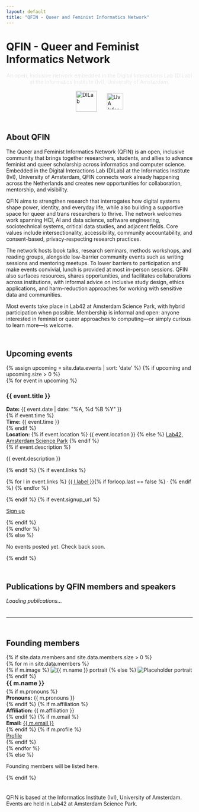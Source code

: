 ```yaml
---
layout: default
title: "QFIN - Queer and Feminist Informatics Network"
---
```


<link rel="stylesheet" href="{{ '/assets/css/custom.css' | relative_url }}">
<script src="{{ '/assets/js/bibtex.js' | relative_url }}"></script>

<!-- Page-specific styles (acts like head overrides) -->
<style>
  /* More breathing room between sections */
  .qfin-section { margin: 3.5rem 0 2.25rem !important; }

  /* Publications: no bold, indented list */
  .pub-list { margin: 0; padding-left: 1.25rem; }
  .pub-list li { padding: 0.6rem 0 0.9rem 0; }
  .pub-title, .pub-authors, .pub-venue { font-weight: 400 !important; }

  /* Default: publication links inherit text colour (not blue) */
  .pub-links a { color: inherit !important; text-decoration: underline; }

  /* Only DOI & URL are light blue */
  .pub-links a[data-accent="true"] { color: var(--blue) !important; }

  /* Side-by-side, centered logos */
  .logo-row {
    display:flex; justify-content:center; align-items:center;
    gap:28px; flex-wrap:wrap; margin: 1rem 0 2rem;
  }
  .logo-row img { display:block; height:56px; width:auto; }
  .logo-row img.logo-ivi { height:44px; } /* tweak the UvA/IvI mark size */
</style>

<!-- Title under the single header hero image -->
<h1 class="trans-title gradient">QFIN - Queer and Feminist Informatics Network</h1>
<p class="qfin-tagline" style="text-align:center; color:#e8e8e8;">
  An open, inclusive network embedded in the Digital Interactions Lab (DILab) at the Informatics Institute (IvI), University of Amsterdam.
</p>

<div class="qfin-wrap">

  <!-- DILab + IvI logos side by side -->
  <div class="logo-row">
    <img src="{{ '/assets/images/dilab-logo-white.png' | relative_url }}" alt="DILab">
    <img src="{{ '/assets/images/uva-ivi-white.png'    | relative_url }}" alt="UvA Informatics Institute" class="logo-ivi">
  </div>

  <!-- ABOUT -->
  <div class="qfin-section">
    <h2 style="color:var(--blue);">About QFIN</h2>
    <p class="qfin-subtle">
The Queer and Feminist Informatics Network (QFIN) is an open, inclusive community that brings together researchers, students, and allies to advance feminist and queer scholarship across informatics and computer science. Embedded in the Digital Interactions Lab (DILab) at the Informatics Institute (IvI), University of Amsterdam, QFIN connects work already happening across the Netherlands and creates new opportunities for collaboration, mentorship, and visibility.

QFIN aims to strengthen research that interrogates how digital systems shape power, identity, and everyday life, while also building a supportive space for queer and trans researchers to thrive. The network welcomes work spanning HCI, AI and data science, software engineering, sociotechnical systems, critical data studies, and adjacent fields. Core values include intersectionality, accessibility, community accountability, and consent-based, privacy-respecting research practices.

The network hosts book talks, research seminars, methods workshops, and reading groups, alongside low-barrier community events such as writing sessions and mentoring meetups. To lower barriers to participation and make events convivial, lunch is provided at most in-person sessions. QFIN also surfaces resources, shares opportunities, and facilitates collaborations across institutions, with informal advice on inclusive study design, ethics applications, and harm-reduction approaches for working with sensitive data and communities.

Most events take place in Lab42 at Amsterdam Science Park, with hybrid participation when possible. Membership is informal and open: anyone interested in feminist or queer approaches to computing—or simply curious to learn more—is welcome.
    </p>
  </div>

  <!-- UPCOMING EVENTS -->
  <div class="qfin-section">
    <h2 style="color:var(--blue);">Upcoming events</h2>
    {% assign upcoming = site.data.events | sort: 'date' %}
    {% if upcoming and upcoming.size > 0 %}
      <div class="qfin-grid">
        {% for event in upcoming %}
          <div class="qfin-card">
            <h3 style="color:var(--pink);">{{ event.title }}</h3>
            <div class="qfin-meta"><strong>Date:</strong> {{ event.date | date: "%A, %d %B %Y" }}</div>
            {% if event.time %}<div class="qfin-meta"><strong>Time:</strong> {{ event.time }}</div>{% endif %}
            <div class="qfin-meta">
              <strong>Location:</strong>
              {% if event.location %}
                {{ event.location }}
              {% else %}
                <a href="https://lab42.uva.nl/" target="_blank" rel="noopener">Lab42, Amsterdam Science Park</a>
              {% endif %}
            </div>
            {% if event.description %}<p class="qfin-desc">{{ event.description }}</p>{% endif %}
            {% if event.links %}
              <p class="qfin-small">
                {% for l in event.links %}
                  <a href="{{ l.url }}" target="_blank" rel="noopener">{{ l.label }}</a>{% if forloop.last == false %} · {% endif %}
                {% endfor %}
              </p>
            {% endif %}
            {% if event.signup_url %}
              <p><a class="qfin-btn" href="{{ event.signup_url }}" target="_blank" rel="noopener">Sign up</a></p>
            {% endif %}
          </div>
        {% endfor %}
      </div>
    {% else %}
      <p class="qfin-subtle">No events posted yet. Check back soon.</p>
    {% endif %}
  </div>

  <!-- PUBLICATIONS -->
  <div class="qfin-section">
    <h2 style="color:var(--blue);">Publications by QFIN members and speakers</h2>
    <div id="pub-container"><em class="qfin-subtle">Loading publications...</em></div>
    <script>
      document.addEventListener('DOMContentLoaded', function(){
        renderPublications("{{ '/assets/bibliography/publications.bib' | relative_url }}", "pub-container");
        // After the list renders, mark DOI + URL links for accent colour
        const markAccent = () => {
          document.querySelectorAll('.pub-links a').forEach(a => {
            const t = (a.textContent || '').trim().toUpperCase();
            if (t === 'DOI' || t === 'URL' || a.href.startsWith('https://doi.org/')) {
              a.setAttribute('data-accent','true');
            }
          });
        };
        setTimeout(markAccent, 0);
      });
    </script>
  </div>

  <hr class="qfin-hr" />

  <!-- FOUNDING MEMBERS -->
  <div class="qfin-section">
    <h2 style="color:var(--blue);">Founding members</h2>
    {% if site.data.members and site.data.members.size > 0 %}
      <div class="qfin-grid">
        {% for m in site.data.members %}
          <div class="qfin-card qfin-member">
            {% if m.image %}
              <img src="{{ m.image | relative_url }}" alt="{{ m.name }} portrait">
            {% else %}
              <img src="https://via.placeholder.com/84" alt="Placeholder portrait">
            {% endif %}
            <div>
              <h3 style="margin:0 0 0.2rem 0; color:var(--pink);">{{ m.name }}</h3>
              {% if m.pronouns %}<div class="qfin-small"><strong>Pronouns:</strong> {{ m.pronouns }}</div>{% endif %}
              {% if m.affiliation %}<div class="qfin-small"><strong>Affiliation:</strong> {{ m.affiliation }}</div>{% endif %}
              {% if m.email %}<div class="qfin-small"><strong>Email:</strong> <a href="mailto:{{ m.email }}">{{ m.email }}</a></div>{% endif %}
              {% if m.profile %}<div class="qfin-small"><a href="{{ m.profile }}" target="_blank" rel="noopener">Profile</a></div>{% endif %}
            </div>
          </div>
        {% endfor %}
      </div>
    {% else %}
      <p class="qfin-subtle">Founding members will be listed here.</p>
    {% endif %}
  </div>

  <p class="footer-note">
    QFIN is based at the Informatics Institute (IvI), University of Amsterdam.
    Events are held in Lab42 at Amsterdam Science Park.
  </p>

</div>
